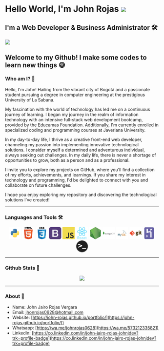 
# Hello World, I'm John Rojas <img src="https://raw.githubusercontent.com/verma-anushka/verma-anushka/master/gifs/wave.gif" width="40px"></h4>

## I'm a Web Developer & Business Administrator  🛠 


<img align="center" src="https://i.imgur.com/8MupZHY.gif" width="400px" />
<br>

    
## Welcome to my Github! I make some codes to learn new things :sweat_smile:

### Who am I? 🧔
Hello, I'm John! Hailing from the vibrant city of Bogotá and a passionate student pursuing a degree in computer engineering at the prestigious University of La Sabana.

My fascination with the world of technology has led me on a continuous journey of learning. I began my journey in the realm of information technology with an intensive full-stack web development bootcamp, provided by the Educamas Foundation. Additionally, I'm currently enrolled in specialized coding and programming courses at Javeriana University.

In my day-to-day life, I thrive as a creative front-end web developer, channeling my passion into implementing innovative technological solutions. I consider myself a determined and adventurous individual, always seeking out challenges. In my daily life, there is never a shortage of opportunities to grow, both as a person and as a professional.

I invite you to explore my projects on GitHub, where you'll find a collection of my efforts, achievements, and learnings. If you share my interest in technology and programming, I'd be delighted to connect with you and collaborate on future challenges.

I hope you enjoy exploring my repository and discovering the technological solutions I've created!

---

### Languages and Tools 🛠 

<p align="center">

  <div align="center">
  
<code><img height="40" src="https://raw.githubusercontent.com/github/explore/80688e429a7d4ef2fca1e82350fe8e3517d3494d/topics/python/python.png"></code>
<code><img height="40" src="https://raw.githubusercontent.com/github/explore/80688e429a7d4ef2fca1e82350fe8e3517d3494d/topics/html/html.png"></code> 
<code><img height="40" src="https://raw.githubusercontent.com/github/explore/80688e429a7d4ef2fca1e82350fe8e3517d3494d/topics/css/css.png"></code> 
<code><img height="40" src="https://raw.githubusercontent.com/github/explore/80688e429a7d4ef2fca1e82350fe8e3517d3494d/topics/bootstrap/bootstrap.png"></code> 
<code><img height="40" src="https://raw.githubusercontent.com/github/explore/80688e429a7d4ef2fca1e82350fe8e3517d3494d/topics/javascript/javascript.png"></code>
<code><img height="40" src="https://raw.githubusercontent.com/devicons/devicon/master/icons/react/react-original-wordmark.svg"></code> 
<code><img height="40" src="https://raw.githubusercontent.com/github/explore/80688e429a7d4ef2fca1e82350fe8e3517d3494d/topics/nodejs/nodejs.png"></code> 
<code><img height="40" src="https://raw.githubusercontent.com/github/explore/80688e429a7d4ef2fca1e82350fe8e3517d3494d/topics/mongodb/mongodb.png"></code> 
<code><img height="40" src="https://raw.githubusercontent.com/github/explore/80688e429a7d4ef2fca1e82350fe8e3517d3494d/topics/mysql/mysql.png"></code> 
<code><img height="40" src="https://raw.githubusercontent.com/github/explore/80688e429a7d4ef2fca1e82350fe8e3517d3494d/topics/git/git.png"></code> 
<code><img height="40" src="https://raw.githubusercontent.com/devicons/devicon/master/icons/heroku/heroku-plain.svg"></code> 
<code><img height="40" src="https://raw.githubusercontent.com/github/explore/80688e429a7d4ef2fca1e82350fe8e3517d3494d/topics/terminal/terminal.png"></code>

  </div>
  </p>

---


### Github Stats 🥇

<p align="center">
  
  <img src="https://github-readme-stats.vercel.app/api?username=JohnRojas06289&show_icons=true" />

</p>

---

### About 📝


- Name: John Jairo Rojas Vergara
- Email: jhonrojas0628@hotmail.com
- Website: [https://john-rojas.github.io/portfolio/](https://john-rojas.github.io/portfolio/))
- Whatsapp: [https://wa.me/johnrojas0628](https://wa.me/573212335821)
- LinkedIn: [https://co.linkedin.com/in/john-jairo-rojas-johnjdev?trk=profile-badge](https://co.linkedin.com/in/john-jairo-rojas-johnjdev?trk=profile-badge)
